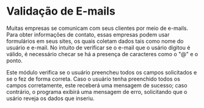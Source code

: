 # Validação de E-mails
Muitas empresas se comunicam com seus clientes por meio de e-mails. Para obter informações de contato, essas empresas podem usar formulários em seus sites, os quais coletam dados tais como nome do usuário e e-mail. No intuito de verificar se o e-mail que o usário digitou é válido, é necessário checar se há a presença de caracteres como o "@" e o ponto.

Este módulo verifica se o usuário preencheu todos os campos solicitados e se o fez de forma correta. Caso o usuário tenha preenchido todos os campos corretamente, este receberá uma mensagem de sucesso; caso contrário, o programa exibirá uma mensagem de erro, solicitando que o usário reveja os dados que inseriu.
